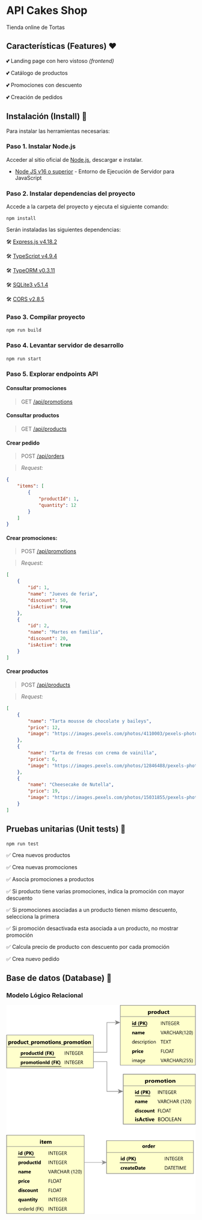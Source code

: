 # API Cakes Shop

Tienda online de Tortas

## Características (Features) ❤️

:two_hearts: Landing page con hero vistoso *(frontend)*

:two_hearts: Catálogo de productos

:two_hearts: Promociones con descuento

:two_hearts: Creación de pedidos

## Instalación (Install) 🔧

Para instalar las herramientas necesarias:

### Paso 1. Instalar Node.js

Acceder al sitio oficial de [Node.js](https://nodejs.org/), descargar e instalar.

* [Node JS v16 o superior](https://nodejs.org/) - Entorno de Ejecución de Servidor para JavaScript

### Paso 2. Instalar dependencias del proyecto

Accede a la carpeta del proyecto y ejecuta el siguiente comando:

```
npm install
```

Serán instaladas las siguientes dependencias: 

:hammer_and_wrench: [Express.js v4.18.2](https://expressjs.com/)

:hammer_and_wrench: [TypeScript v4.9.4](https://www.typescriptlang.org/)   

:hammer_and_wrench: [TypeORM v0.3.11](https://typeorm.io/) 

:hammer_and_wrench: [SQLite3 v5.1.4](https://www.npmjs.com/package/sqlite3)     

:hammer_and_wrench: [CORS v2.8.5](https://www.npmjs.com/package/cors)

### Paso 3. Compilar proyecto

```
npm run build
```

### Paso 4. Levantar servidor de desarrollo

```
npm run start
```

### Paso 5. Explorar endpoints API

#### Consultar promociones 
> GET [/api/promotions](http://localhost:3000/api/promotions)

#### Consultar productos

> GET [/api/products](http://localhost:3000/api/products)

#### Crear pedido

> POST [/api/orders](http://localhost:3000/api/orders)

> *Request:*
```json
{
    "items": [
        {
            "productId": 1,
            "quantity": 12
        }
    ]
}
```

#### Crear promociones: 

> POST [/api/promotions](http://localhost:3000/api/promotions)

> *Request:*
```json
[
    {
        "id": 1,
        "name": "Jueves de feria",
        "discount": 50,
        "isActive": true
    },
    {
        "id": 2,
        "name": "Martes en familia",
        "discount": 20,
        "isActive": true
    }
]
```

#### Crear productos

> POST [/api/products](http://localhost:3000/api/products)

> *Request:*
```json
[
    { 
        "name": "Tarta mousse de chocolate y baileys", 
        "price": 12,
        "image": "https://images.pexels.com/photos/4110003/pexels-photo-4110003.jpeg?auto=compress&cs=tinysrgb&w=1260&h=750&dpr=1"
    },
    { 
        "name": "Tarta de fresas con crema de vainilla", 
        "price": 6,
        "image": "https://images.pexels.com/photos/12846488/pexels-photo-12846488.jpeg?auto=compress&cs=tinysrgb&w=1260&h=750&dpr=1" 
    },
    { 
        "name": "Cheesecake de Nutella", 
        "price": 19,
        "image": "https://images.pexels.com/photos/15031855/pexels-photo-15031855.jpeg?auto=compress&cs=tinysrgb&w=600"
    }
]
```

## Pruebas unitarias (Unit tests) 💋

```
npm run test
```

✅ Crea nuevos productos

✅ Crea nuevas promociones

✅ Asocia promociones a productos

✅ Si producto tiene varias promociones, indica la promoción con mayor descuento

✅ Si promociones asociadas a un producto tienen mismo descuento, selecciona la primera

✅ Si promoción desactivada esta asociada a un producto, no mostrar promoción

✅ Calcula precio de producto con descuento por cada promoción

✅ Crea nuevo pedido

## Base de datos (Database) :floppy_disk:

### Modelo Lógico Relacional

![Modelo Lógico Relacional](./docs/MODELO_LOGICO_RELACIONAL_v0.3.png "Modelo Lógico Relacional")
